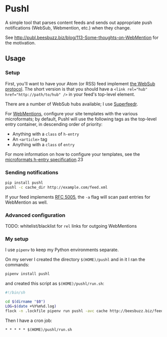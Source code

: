 # Pushl

A simple tool that parses content feeds and sends out appropriate push notifications (WebSub, Webmention, etc.) when they change.

See http://publ.beesbuzz.biz/blog/113-Some-thoughts-on-WebMention for the motivation.

## Usage

### Setup

First, you'll want to have your Atom (or RSS) feed implement [the WebSub protocol](https://indieweb.org/WebSub). The short version is that you should have a `<link rel="hub" href="http://path/to/hub" />` in your feed's top-level element.

There are a number of WebSub hubs available; I use [Superfeedr](http://pubsubhubbub.superfeedr.com).

For [WebMentions](https://indieweb.org/Webmention), configure your site templates with the various microformats; by default, Pushl will use the following tags as the top-level entry container, in descending order of priority:

* Anything with a `class` of `h-entry`
* An `<article>` tag
* Anything with a `class` of `entry`

For more information on how to configure your templates, see the [microformats h-entry specification](http://microformats.org/wiki/h-entry).23

### Sending notifications

```bash
pip install pushl
pushl -c cache_dir http://example.com/feed.xml
```

If your feed implements [RFC 5005](https://tools.ietf.org/html/rfc5005), the `-a` flag will scan past entries for WebMention as well.

### Advanced configuration

TODO: whitelist/blacklist for `rel` links for outgoing WebMentions

### My setup

I use `pipenv` to keep my Python environments separate.

On my server I created the directory `$(HOME)/pushl` and in it I ran the commands:

```bash
pipenv install pushl
```

and created this script as `$(HOME)/pushl/run.sh`:

```bash
#!/bin/sh

cd $(dirname "$0")
LOG=$(date +%Y%m%d.log)
flock -n .lockfile pipenv run pushl -avc cache http://beesbuzz.biz/feed http://publ.beesbuzz.biz/feed > "$LOG" 2>&1
```

Then I have a cron job:

```crontab
* * * * * $(HOME)/pushl/run.sh
```
